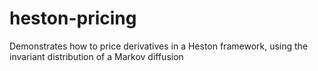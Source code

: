 # heston-pricing
Demonstrates how to price derivatives in a Heston framework, using the invariant distribution of a Markov diffusion
